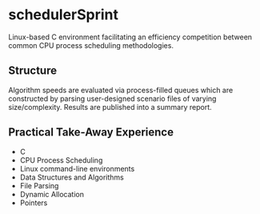 # schedulerSprint
Linux-based C environment facilitating an efficiency competition between common CPU process scheduling methodologies. 

## Structure
Algorithm speeds are evaluated via process-filled queues which are constructed by parsing user-designed scenario files of varying size/complexity. Results are published into a summary report.  

## Practical Take-Away Experience
* C
* CPU Process Scheduling
* Linux command-line environments
* Data Structures and Algorithms
* File Parsing
* Dynamic Allocation
* Pointers
